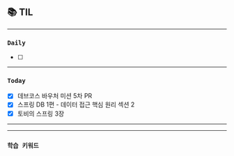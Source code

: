 
## 📚 TIL

---

### `Daily`
- [ ] 

---
### `Today`
- [X] 데브코스 바우처 미션 5차 PR
- [X] 스프링 DB 1편 - 데이터 접근 핵심 원리 섹션 2
- [X] 토비의 스프링 3장
---

---
### `학습 키워드`

